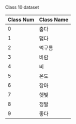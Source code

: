 Class 10 dataset

Class Num | Class Name
----- | -----
0 | 춥다
1 | 덥다
2 | 먹구름
3 | 바람
4 | 비
5 | 온도
6 | 장마
7 | 햇빛
8 | 정말
9 | 좋다
